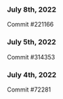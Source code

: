 ### July 8th, 2022

Commit #221166

### July 5th, 2022

Commit #314353


### July 4th, 2022

Commit #72281
